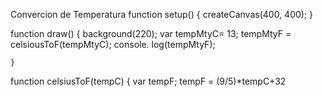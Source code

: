 Convercion de Temperatura
function setup() {
  createCanvas(400, 400);
}

function draw() {
  background(220);
	var tempMtyC= 13;
	tempMtyF = celsiousToF(tempMtyC);
	console. log(tempMtyF);
	
	}
function celsiusToF(tempC) {
	var tempF;
	tempF = (9/5)*tempC+32 
